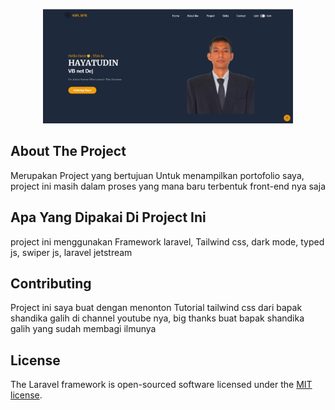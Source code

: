 <p align="center"><a href="#" target="_blank"><img src="https://github.com/dins-yats/Portofolio_hayatudin/blob/main/public/img/porto.jpg" width="400"></a></p>

## About The Project

Merupakan Project yang bertujuan Untuk menampilkan portofolio saya, project ini masih dalam proses yang mana baru terbentuk front-end nya saja

## Apa Yang Dipakai Di Project Ini

project ini menggunakan Framework laravel, Tailwind css, dark mode, typed js, swiper js, laravel jetstream

## Contributing

Project ini saya buat dengan menonton Tutorial tailwind css dari bapak shandika galih di channel youtube nya, big thanks buat bapak shandika galih yang sudah membagi ilmunya

## License

The Laravel framework is open-sourced software licensed under the [MIT license](https://opensource.org/licenses/MIT).
